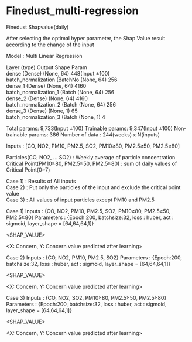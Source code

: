 # Finedust_multi-regression

Finedust Shapvalue(daily)

After selecting the optimal hyper parameter, the Shap Value result according to the change of the input

Model : Multi Linear Regression

Layer (type)   Output   Shape   Param   
dense (Dense) (None, 64) 448(Input ±100)   
batch_normalization (BatchNo (None, 64) 256   
dense_1 (Dense) (None, 64) 4160   
batch_normalization_1 (Batch (None, 64) 256   
dense_2 (Dense) (None, 64) 4160   
batch_normalization_2 (Batch (None, 64) 256   
dense_3 (Dense) (None, 1) 65   
batch_normalization_3 (Batch (None, 1) 4      
   
Total params: 9,733(Input ±100)
Trainable params: 9,347(Input ±100)
Non-trainable params: 386
Number of data : 244(weeks) x N(inputs)
   
Inputs : [CO, NO2, PM10, PM2.5, SO2, PM10≥80, PM2.5≥50, PM2.5≥80]
   
Particles(CO, NO2, ... SO2) : Weekly average of particle concentration
Critical Point(PM10≥80, PM2.5≥50, PM2.5≥80) : sum of daily values of Critical Point(0~7)   
   
Case 1) : Results of All inputs   
Case 2) : Put only the particles of the input and exclude the critical point value   
Case 3) : All values ​​of input particles except PM10 and PM2.5   
   
Case 1)
Inputs : {CO, NO2, PM10, PM2.5, SO2, PM10≥80, PM2.5≥50, PM2.5≥80}
Parameters : {Epoch:200, batchsize:32, loss : huber, act : sigmoid, layer_shape = [64,64,64,1]}

<SHAP_VALUE>

<X: Concern, Y: Concern value predicted after learning>

Case 2)
Inputs : {CO, NO2, PM10, PM2.5, SO2}
Parameters : {Epoch:200, batchsize:32, loss : huber, act : sigmoid, layer_shape = [64,64,64,1]}

<SHAP_VALUE>

<X: Concern, Y: Concern value predicted after learning>

Case 3)
Inputs : {CO, NO2, SO2, PM10≥80, PM2.5≥50, PM2.5≥80}
Parameters : {Epoch:200, batchsize:32, loss : huber, act : sigmoid, layer_shape = [64,64,64,1]}

<SHAP_VALUE>

<X: Concern, Y: Concern value predicted after learning>
